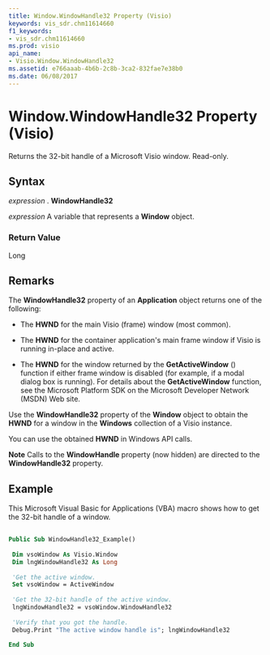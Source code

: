 ```yaml
---
title: Window.WindowHandle32 Property (Visio)
keywords: vis_sdr.chm11614660
f1_keywords:
- vis_sdr.chm11614660
ms.prod: visio
api_name:
- Visio.Window.WindowHandle32
ms.assetid: e766aaab-4b6b-2c8b-3ca2-832fae7e38b0
ms.date: 06/08/2017
---
```



# Window.WindowHandle32 Property (Visio)

Returns the 32-bit handle of a Microsoft Visio window. Read-only.


## Syntax

 _expression_ . **WindowHandle32**

 _expression_ A variable that represents a **Window** object.


### Return Value

Long


## Remarks

The **WindowHandle32** property of an **Application** object returns one of the following:




- The **HWND** for the main Visio (frame) window (most common).
    
- The **HWND** for the container application's main frame window if Visio is running in-place and active.
    
- The **HWND** for the window returned by the **GetActiveWindow** () function if either frame window is disabled (for example, if a modal dialog box is running). For details about the **GetActiveWindow** function, see the Microsoft Platform SDK on the Microsoft Developer Network (MSDN) Web site.
    


Use the **WindowHandle32** property of the **Window** object to obtain the **HWND** for a window in the **Windows** collection of a Visio instance.

You can use the obtained **HWND** in Windows API calls.


 **Note**  Calls to the **WindowHandle** property (now hidden) are directed to the **WindowHandle32** property.


## Example

This Microsoft Visual Basic for Applications (VBA) macro shows how to get the 32-bit handle of a window.


```vb
 
Public Sub WindowHandle32_Example() 
 
 Dim vsoWindow As Visio.Window 
 Dim lngWindowHandle32 As Long 
 
 'Get the active window. 
 Set vsoWindow = ActiveWindow 
 
 'Get the 32-bit handle of the active window. 
 lngWindowHandle32 = vsoWindow.WindowHandle32 
 
 'Verify that you got the handle. 
 Debug.Print "The active window handle is"; lngWindowHandle32 
 
End Sub
```


